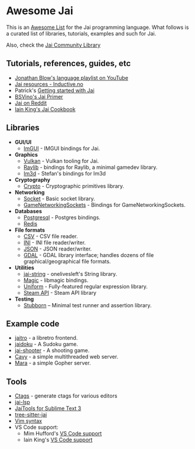 # Awesome Jai

This is an [Awesome List](https://awesome.re) for the Jai programming language. What follows is a curated list of libraries, tutorials, examples and such for Jai.

Also, check the [Jai Community Library](https://github.com/Jai-Community/Jai-Community-Library/wiki)

## Tutorials, references, guides, etc

 * [Jonathan Blow's language playlist on YouTube](https://www.youtube.com/watch?v=TH9VCN6UkyQ&list=PLmV5I2fxaiCKfxMBrNsU1kgKJXD3PkyxO&ab_channel=JonathanBlow)
 * [Jai resources - Inductive.no](https://inductive.no/jai/)
 * Patrick's [Getting started with Jai](https://github.com/patrickgh3/jai-getting-started)
 * [BSVino's Jai Primer](https://github.com/BSVino/JaiPrimer/blob/master/JaiPrimer.md)
 * [Jai on Reddit](https://www.reddit.com/r/Jai/)
 * [Iain King's Jai Cookbook](https://github.com/onelivesleft/jai-cookbook)

## Libraries

 * **GUI/UI**
   * [ImGUI](https://github.com/kevinw/jai-imgui/) - IMGUI bindings for Jai.
 * **Graphics**
   * [Vulkan](https://github.com/osor-io/Vulkan) - Vulkan tooling for Jai.
   * [Raylib](https://github.com/kevinw/raylib-jai) - bindings for Raylib, a minimal gamedev library.
   * [Im3d](https://github.com/ostef/jai-im3d) - Stefan's bindings for Im3d
 * **Cryptography**
   * [Crypto](https://github.com/smari/jai-crypto) - Cryptographic primitives library.
 * **Networking**
   * [Socket](https://github.com/smari/jai-socket) - Basic socket library.
   * [GameNetworkingSockets](https://github.com/Manquia/gns-jai) - Bindings for GameNetworkingSockets.
 * **Databases**
   * [Postgresql](https://github.com/rluba/jai-postgres) - Postgres bindings.
   * [Redis](https://github.com/smari/jai-redis)
 * **File formats**
   * [CSV](https://github.com/rluba/jai-csv) - CSV file reader.
   * [INI](https://github.com/smari/jai-ini) - INI file reader/writer.
   * [JSON](https://github.com/rluba/jason) - JSON reader/writer.
   * [GDAL](https://github.com/smari/jai-gdal) - GDAL library interface; handles dozens of file graphical/geographical file formats.
 * **Utilities**
   * [jai-string](https://github.com/onelivesleft/jai-string) - onelivesleft's String library.
   * [Magic](https://github.com/smari/jai-magic) - libmagic bindings.
   * [Uniform](https://github.com/rluba/uniform) - Fully-featured regular expression library.
   * [Steam API](https://github.com/onelivesleft/jai-steam) - Steam API library
 * **Testing**
   * [Stubborn](https://github.com/rluba/stubborn) – Minimal test runner and assertion library.

## Example code

 * [jaitro](https://github.com/kevinw/jaitro) - a libretro frontend.
 * [jaidoku](https://github.com/mimhufford/jaidoku) - A Sudoku game.
 * [jai-shooter](https://github.com/kevinw/jai-shooter/) - A shooting game.
 * [Cavy](https://github.com/smari/Cavy) - a simple multithreaded web server.
 * [Mara](https://github.com/smari/Mara) - a simple Gopher server.

## Tools

 * [Ctags](https://github.com/rluba/jai-ctags) - generate ctags for various editors
 * [jai-lsp](https://github.com/Pyromuffin/jai-lsp)
 * [JaiTools for Sublime Text 3](https://github.com/RobinWragg/JaiTools)
 * [tree-sitter-jai](https://github.com/Pyromuffin/tree-sitter-jai)
 * [Vim syntax](https://github.com/rluba/jai.vim)
 * VS Code support:
   * Mim Hufford's [VS Code support](https://github.com/mimhufford/jai-language-support)
   * Iain King's [VS Code support](https://marketplace.visualstudio.com/items?itemName=onelivesleft.the-language)


 
